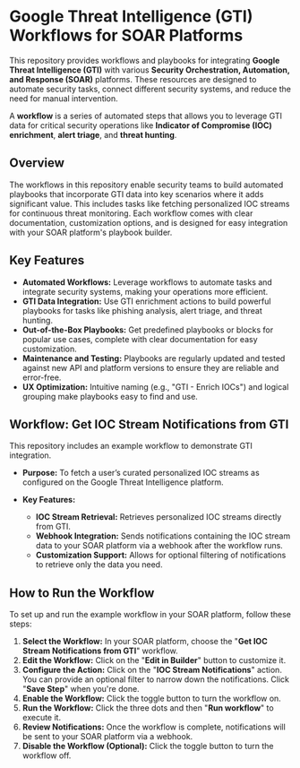 # Google Threat Intelligence (GTI) Workflows for SOAR Platforms

This repository provides workflows and playbooks for integrating **Google Threat Intelligence (GTI)** with various **Security Orchestration, Automation, and Response (SOAR)** platforms. These resources are designed to automate security tasks, connect different security systems, and reduce the need for manual intervention.

A **workflow** is a series of automated steps that allows you to leverage GTI data for critical security operations like **Indicator of Compromise (IOC) enrichment**, **alert triage**, and **threat hunting**.


## Overview

The workflows in this repository enable security teams to build automated playbooks that incorporate GTI data into key scenarios where it adds significant value. This includes tasks like fetching personalized IOC streams for continuous threat monitoring. Each workflow comes with clear documentation, customization options, and is designed for easy integration with your SOAR platform's playbook builder.


## Key Features

  - **Automated Workflows:** Leverage workflows to automate tasks and integrate security systems, making your operations more efficient.
  - **GTI Data Integration:** Use GTI enrichment actions to build powerful playbooks for tasks like phishing analysis, alert triage, and threat hunting.
  - **Out-of-the-Box Playbooks:** Get predefined playbooks or blocks for popular use cases, complete with clear documentation for easy customization.
  - **Maintenance and Testing:** Playbooks are regularly updated and tested against new API and platform versions to ensure they are reliable and error-free.
  - **UX Optimization:** Intuitive naming (e.g., "GTI - Enrich IOCs") and logical grouping make playbooks easy to find and use.


## Workflow: Get IOC Stream Notifications from GTI

This repository includes an example workflow to demonstrate GTI integration.

  - **Purpose:** To fetch a user’s curated personalized IOC streams as configured on the Google Threat Intelligence platform.

  - **Key Features:**
  
      - **IOC Stream Retrieval:** Retrieves personalized IOC streams directly from GTI.
      - **Webhook Integration:** Sends notifications containing the IOC stream data to your SOAR platform via a webhook after the workflow runs.
      - **Customization Support:** Allows for optional filtering of notifications to retrieve only the data you need.


## How to Run the Workflow

To set up and run the example workflow in your SOAR platform, follow these steps:

1.  **Select the Workflow:** In your SOAR platform, choose the "**Get IOC Stream Notifications from GTI**" workflow.
2.  **Edit the Workflow:** Click on the "**Edit in Builder**" button to customize it.
3.  **Configure the Action:** Click on the "**IOC Stream Notifications**" action. You can provide an optional filter to narrow down the notifications. Click "**Save Step**" when you're done.
4.  **Enable the Workflow:** Click the toggle button to turn the workflow on.
5.  **Run the Workflow:** Click the three dots and then "**Run workflow**" to execute it.
6.  **Review Notifications:** Once the workflow is complete, notifications will be sent to your SOAR platform via a webhook.
7.  **Disable the Workflow (Optional):** Click the toggle button to turn the workflow off.
